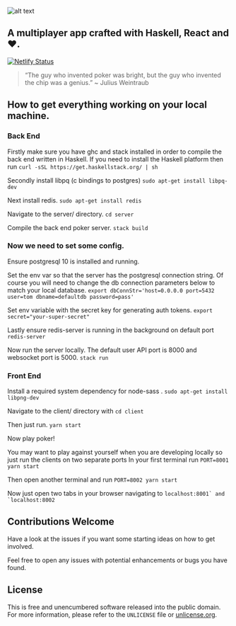 ![alt text](https://i.imgur.com/big5Pqa.png "Ten Poker")

## A multiplayer app crafted with Haskell, React and ❤️.

[![Netlify Status](https://api.netlify.com/api/v1/badges/c21ef5e4-5227-4a24-87a8-b71961650fd5/deploy-status)](https://app.netlify.com/sites/tenpoker/deploys)

> “The guy who invented poker was bright, but the guy who invented the chip was a genius.” ~ Julius Weintraub


## How to get everything working on your local machine.

### Back End

Firstly make sure you have ghc and stack installed in order to compile the back end written in Haskell.
If you need to install the Haskell platform then run
```curl -sSL https://get.haskellstack.org/ | sh```

Secondly install libpq (c bindings to postgres)
```sudo apt-get install libpq-dev```

Next install redis.
```sudo apt-get install redis```

Navigate to the server/ directory.
```cd server```

Compile the back end poker server.
```stack build```

### Now we need to set some config.

Ensure postgresql 10 is installed and running.

Set the env var so that the server has the postgresql connection string.
Of course you will need to change the db connection parameters below to match your local database.
```export dbConnStr='host=0.0.0.0 port=5432 user=tom dbname=defaultdb password=pass'```

Set env variable with the secret key for generating auth tokens.
```export secret="your-super-secret"```

Lastly ensure redis-server is running in the background on default port 
```redis-server```

Now run the server locally. The default user API port is 8000 and websocket port is 5000. 
```stack run```


### Front End

Install a required system dependency for node-sass .
```sudo apt-get install libpng-dev```

Navigate to the client/ directory with
```cd client```

Then just run.
```yarn start```

Now play poker! 

You may want to play against yourself when you are developing locally so just 
run the clients on two separate ports In your first terminal run
```PORT=8001 yarn start```

Then open another terminal and run
```PORT=8002 yarn start```

Now just open two tabs in your browser navigating to 
```localhost:8001` and `localhost:8002```


## Contributions Welcome

Have a look at the issues if you want some starting ideas on how to get involved.

Feel free to open any issues with potential enhancements or bugs you have found.

## License

This is free and unencumbered software released into the public domain.  
For more information, please refer to the `UNLICENSE` file or [unlicense.org](http://unlicense.org).
